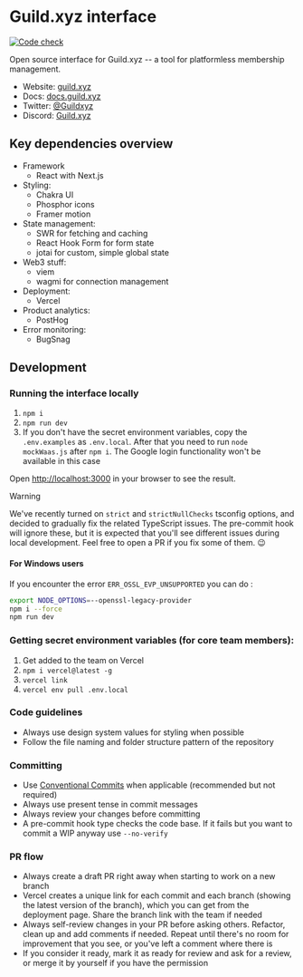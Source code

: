 # Guild.xyz interface

[![Code check](https://github.com/guildxyz/guild.xyz/actions/workflows/code-check.yml/badge.svg)](https://github.com/guildxyz/guild.xyz/actions/workflows/code-check.yml)

Open source interface for Guild.xyz -- a tool for platformless membership management.

- Website: [guild.xyz](https://guild.xyz)
- Docs: [docs.guild.xyz](https://docs.guild.xyz/)
- Twitter: [@Guildxyz](https://twitter.com/guildxyz)
- Discord: [Guild.xyz](https://discord.gg/KUkghUdk2G)

## Key dependencies overview

- Framework
  - React with Next.js
- Styling:
  - Chakra UI
  - Phosphor icons
  - Framer motion
- State management:
  - SWR for fetching and caching
  - React Hook Form for form state
  - jotai for custom, simple global state
- Web3 stuff:
  - viem
  - wagmi for connection management
- Deployment:
  - Vercel
- Product analytics:
  - PostHog
- Error monitoring:
  - BugSnag

## Development

### Running the interface locally

1. `npm i`
2. `npm run dev`
3. If you don't have the secret environment variables, copy the `.env.examples` as `.env.local`. After that you need to run `node mockWaas.js` after `npm i`. The Google login functionality won't be available in this case

Open [http://localhost:3000](http://localhost:3000) in your browser to see the result.

> [!WARNING]
> We've recently turned on `strict` and `strictNullChecks` tsconfig options, and decided to gradually fix the related TypeScript issues. The pre-commit hook will ignore these, but it is expected that you'll see different issues during local development. Feel free to open a PR if you fix some of them. :wink:

#### For Windows users

If you encounter the error `ERR_OSSL_EVP_UNSUPPORTED` you can do :

```bash
export NODE_OPTIONS=--openssl-legacy-provider
npm i --force
npm run dev
```

### Getting secret environment variables (for core team members):

1. Get added to the team on Vercel
1. `npm i vercel@latest -g`
1. `vercel link`
1. `vercel env pull .env.local`

### Code guidelines

- Always use design system values for styling when possible
- Follow the file naming and folder structure pattern of the repository

### Committing

- Use [Conventional Commits](https://www.conventionalcommits.org/en/v1.0.0/) when applicable (recommended but not required)
- Always use present tense in commit messages
- Always review your changes before committing
- A pre-commit hook type checks the code base. If it fails but you want to commit a WIP anyway use `--no-verify`

### PR flow

- Always create a draft PR right away when starting to work on a new branch
- Vercel creates a unique link for each commit and each branch (showing the latest version of the branch), which you can get from the deployment page. Share the branch link with the team if needed
- Always self-review changes in your PR before asking others. Refactor, clean up and add comments if needed. Repeat until there's no room for improvement that you see, or you've left a comment where there is
- If you consider it ready, mark it as ready for review and ask for a review, or merge it by yourself if you have the permission

